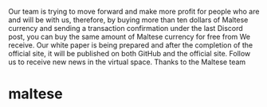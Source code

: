 Our team is trying to move forward and make more profit for people who are and will be with us, therefore, by buying more than ten dollars of Maltese currency and sending a transaction confirmation under the last Discord post, you can buy the same amount of Maltese currency for free from  We receive.
Our white paper is being prepared and after the completion of the official site, it will be published on both GitHub and the official site. 
Follow us to receive new news in the virtual space. Thanks to the Maltese team 
# maltese
